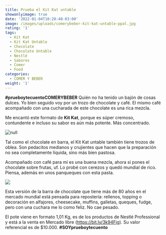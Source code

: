 ```yaml
---
title: Prueba el Kit Kat untable
showonlyimage: true
date: '2022-01-04T10:20:40-03:00'
image: /images/uploads/comerybeber-kit-kat-untable-ppal.jpg
rating: '1'
tags:
  - Kit Kat
  - Kit Kat Untable
  - Chocolate
  - Chocolate Untable
  - Nestlé
  - Sabores
  - Comer
  - Food
categories:
  - COMER Y BEBER
weight: '1'
---
```

**\#prueboytecuentoCOMERYBEBER** Quién no ha tenido un bajón de cosas dulces. Yo bien seguido voy por un trozo de chocolate y café. El mismo café acompañado con una cucharada de este chocolate es una rica mezcla.

<!--more-->

Me encantó este formato de **Kit Kat**, porque es súper cremoso, contundente e incluso su sabor es aún más potente. Más concentrado.

![null](/images/uploads/comerybeber-kit-kat-untable-ppal.jpg)

Tal como el chocolate en barra, el Kit Kat untable también tiene trozos de oblea. Son pedacitos medianos y crujientes que hacen que la preparación no sea completamente líquida, sino más bien pastosa.

Acompañado con café para mí es una buena mezcla, ahora si pones el chocolate sobre frutas, uf. Lo probé con cerezos y quedó mundial de rico. Piensa, además en unos panqueques con esta pasta.

![](/images/uploads/comerybeber-kit-kat-2.jpg)

Esta versión de la barra de chocolate que tiene más de 80 años en el mercado mundial está pensada para repostería: rellenos, topping o decoración en alfajores, cheesecake, muffins, galletas, queques, fudge, pero con una cuchara me lo como feliz. No cae pesado.

El pote viene en formato 1,01 Kg, es de los productos de Nestlé Professional y está a la venta en Mercado libre (https://bit.ly/3k94Fjg). Su valor referencial es de $10.000. **\#SOYprueboytecuento**
